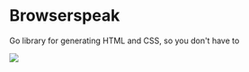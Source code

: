 Browserspeak
============

Go library for generating HTML and CSS, so you don't have to

<img src="https://raw.github.com/xyproto/browserspeak/master/browserspeak.png">


